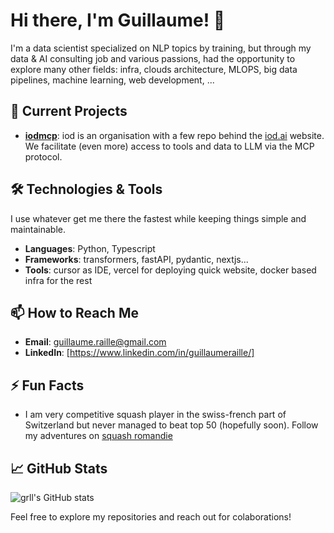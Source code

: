 # Hi there, I'm Guillaume! 👋

I'm a data scientist specialized on NLP topics by training, but through my data & AI consulting job and various passions, had the opportunity to explore many other fields: infra, clouds architecture, MLOPS, big data pipelines, machine learning, web development, ...

## 🔭 Current Projects
- **[iodmcp](https://github.com/iodmcp)**: iod is an organisation with a few repo behind the [iod.ai](https://iod.ai) website. We facilitate (even more) access to tools and data to LLM via the MCP protocol.

## 🛠️ Technologies & Tools

I use whatever get me there the fastest while keeping things simple and maintainable.

- **Languages**: Python, Typescript
- **Frameworks**: transformers, fastAPI, pydantic, nextjs...
- **Tools**: cursor as IDE, vercel for deploying quick website, docker based infra for the rest

## 📫 How to Reach Me
- **Email**: guillaume.raille@gmail.com
- **LinkedIn**: [https://www.linkedin.com/in/guillaumeraille/]

## ⚡ Fun Facts
- I am very competitive squash player in the swiss-french part of Switzerland but never managed to beat top 50 (hopefully soon). Follow my adventures on [squash romandie](https://squashromandie.ch/user/view/1801)

## 📈 GitHub Stats
![grll's GitHub stats](https://github-readme-stats.vercel.app/api?username=grll&show_icons=true&theme=radical)

Feel free to explore my repositories and reach out for colaborations!
